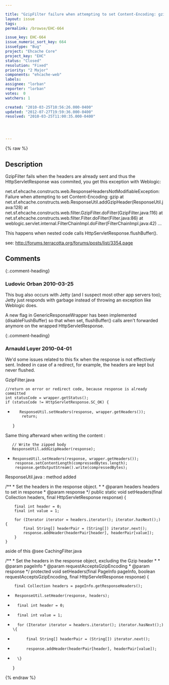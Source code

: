 ```yaml
---

title: "GzipFilter failure when attempting to set Content-Encoding: gzip"
layout: issue
tags: 
permalink: /browse/EHC-664

issue_key: EHC-664
issue_numeric_sort_key: 664
issuetype: "Bug"
project: "Ehcache Core"
project_key: "EHC"
status: "Closed"
resolution: "Fixed"
priority: "2 Major"
components: "ehcache-web"
labels: 
assignee: "lorban"
reporter: "lorban"
votes:  0
watchers: 1

created: "2010-03-25T10:56:26.000-0400"
updated: "2012-07-27T19:59:36.000-0400"
resolved: "2010-03-25T11:00:35.000-0400"




---
```


{% raw %}

## Description

<div markdown="1" class="description">

GzipFilter fails when the headers are already sent and thus the HttpServletResponse was commited, you get this exception with Weblogic:

net.sf.ehcache.constructs.web.ResponseHeadersNotModifiableException: 
 Failure when attempting to set Content-Encoding: gzip
  at net.sf.ehcache.constructs.web.ResponseUtil.addGzipHeader(ResponseUtil.java:128)
  at net.sf.ehcache.constructs.web.filter.GzipFilter.doFilter(GzipFilter.java:116)
  at net.sf.ehcache.constructs.web.filter.Filter.doFilter(Filter.java:86)
  at weblogic.servlet.internal.FilterChainImpl.doFilter(FilterChainImpl.java:42)
  ...

This happens when nested code calls  HttpServletResponse.flushBuffer(). 

see: http://forums.terracotta.org/forums/posts/list/3354.page

</div>

## Comments


{:.comment-heading}
### **Ludovic Orban** <span class="date">2010-03-25</span>

<div markdown="1" class="comment">

This bug also occurs with Jetty (and I suspect most other app servers too); Jetty just responds with garbage instead of throwing an exception like Weblogic does.

A new flag in GenericResponseWrapper has been implemented (disableFlushBuffer) so that when set, flushBuffer() calls aren't forwarded anymore on the wrapped HttpServletResponse.


</div>


{:.comment-heading}
### **Arnauld Loyer** <span class="date">2010-04-01</span>

<div markdown="1" class="comment">

We'd some issues related to this fix when the response is not effectively sent.
Indeed in case of a redirect, for example, the headers are kept but never flushed.

GzipFilter.java

    //return on error or redirect code, because response is already committed
    int statusCode = wrapper.getStatus();
    if (statusCode != HttpServletResponse.SC_OK) {
+        ResponseUtil.setHeaders(response, wrapper.getHeaders());
          return;
    }

Same thing afterward when writing the content :

       // Write the zipped body
       ResponseUtil.addGzipHeader(response);
+     ResponseUtil.setHeaders(response, wrapper.getHeaders());
       response.setContentLength(compressedBytes.length);
       response.getOutputStream().write(compressedBytes);


ResponseUtil.java : method added

   /\*\*
     * Set the headers in the response object.
     *
     * @param headers headers to set in response
     * @param response
     */
    public static void setHeaders(final Collection headers,
                              final HttpServletResponse response) {

        final int header = 0;
        final int value = 1;

        for (Iterator iterator = headers.iterator(); iterator.hasNext();) {
            final String[] headerPair = (String[]) iterator.next();
            response.addHeader(headerPair[header], headerPair[value]);
        }
    }


aside of this @see CachingFilter.java

/\*\*
     * Set the headers in the response object, excluding the Gzip header
     *
     * @param pageInfo
     * @param requestAcceptsGzipEncoding
     * @param response
     */
    protected void setHeaders(final PageInfo pageInfo,
                              boolean requestAcceptsGzipEncoding,
                              final HttpServletResponse response) {

        final Collection headers = pageInfo.getResponseHeaders();
+      ResponseUtil.setHeader(response, headers);
-       final int header = 0;
-       final int value = 1;

-       for (Iterator iterator = headers.iterator(); iterator.hasNext();) \{
-           final String[] headerPair = (String[]) iterator.next();
-           response.addHeader(headerPair[header], headerPair[value]);
-       \}
    }


 



</div>



{% endraw %}
